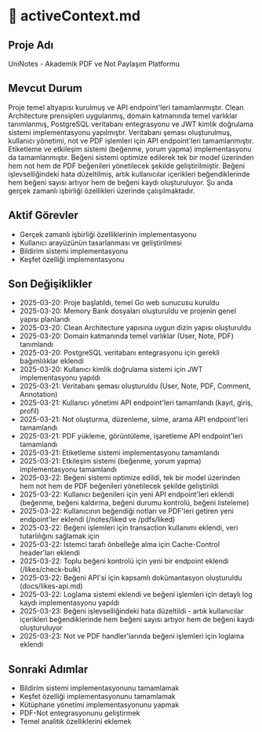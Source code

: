 # 📌 activeContext.md

## Proje Adı  
UniNotes - Akademik PDF ve Not Paylaşım Platformu

## Mevcut Durum  
Proje temel altyapısı kurulmuş ve API endpoint'leri tamamlanmıştır. Clean Architecture prensipleri uygulanmış, domain katmanında temel varlıklar tanımlanmış, PostgreSQL veritabanı entegrasyonu ve JWT kimlik doğrulama sistemi implementasyonu yapılmıştır. Veritabanı şeması oluşturulmuş, kullanıcı yönetimi, not ve PDF işlemleri için API endpoint'leri tamamlanmıştır. Etiketleme ve etkileşim sistemi (beğenme, yorum yapma) implementasyonu da tamamlanmıştır. Beğeni sistemi optimize edilerek tek bir model üzerinden hem not hem de PDF beğenileri yönetilecek şekilde geliştirilmiştir. Beğeni işlevselliğindeki hata düzeltilmiş, artık kullanıcılar içerikleri beğendiklerinde hem beğeni sayısı artıyor hem de beğeni kaydı oluşturuluyor. Şu anda gerçek zamanlı işbirliği özellikleri üzerinde çalışılmaktadır.

## Aktif Görevler  
- Gerçek zamanlı işbirliği özelliklerinin implementasyonu
- Kullanıcı arayüzünün tasarlanması ve geliştirilmesi
- Bildirim sistemi implementasyonu
- Keşfet özelliği implementasyonu

## Son Değişiklikler  
- 2025-03-20: Proje başlatıldı, temel Go web sunucusu kuruldu
- 2025-03-20: Memory Bank dosyaları oluşturuldu ve projenin genel yapısı planlandı
- 2025-03-20: Clean Architecture yapısına uygun dizin yapısı oluşturuldu
- 2025-03-20: Domain katmanında temel varlıklar (User, Note, PDF) tanımlandı
- 2025-03-20: PostgreSQL veritabanı entegrasyonu için gerekli bağımlılıklar eklendi
- 2025-03-20: Kullanıcı kimlik doğrulama sistemi için JWT implementasyonu yapıldı
- 2025-03-21: Veritabanı şeması oluşturuldu (User, Note, PDF, Comment, Annotation)
- 2025-03-21: Kullanıcı yönetimi API endpoint'leri tamamlandı (kayıt, giriş, profil)
- 2025-03-21: Not oluşturma, düzenleme, silme, arama API endpoint'leri tamamlandı
- 2025-03-21: PDF yükleme, görüntüleme, işaretleme API endpoint'leri tamamlandı
- 2025-03-21: Etiketleme sistemi implementasyonu tamamlandı
- 2025-03-21: Etkileşim sistemi (beğenme, yorum yapma) implementasyonu tamamlandı
- 2025-03-22: Beğeni sistemi optimize edildi, tek bir model üzerinden hem not hem de PDF beğenileri yönetilecek şekilde geliştirildi
- 2025-03-22: Kullanıcı beğenileri için yeni API endpoint'leri eklendi (beğenme, beğeni kaldırma, beğeni durumu kontrolü, beğeni listeleme)
- 2025-03-22: Kullanıcının beğendiği notları ve PDF'leri getiren yeni endpoint'ler eklendi (/notes/liked ve /pdfs/liked)
- 2025-03-22: Beğeni işlemleri için transaction kullanımı eklendi, veri tutarlılığını sağlamak için
- 2025-03-22: İstemci tarafı önbelleğe alma için Cache-Control header'ları eklendi
- 2025-03-22: Toplu beğeni kontrolü için yeni bir endpoint eklendi (/likes/check-bulk)
- 2025-03-22: Beğeni API'si için kapsamlı dokümantasyon oluşturuldu (docs/likes-api.md)
- 2025-03-22: Loglama sistemi eklendi ve beğeni işlemleri için detaylı log kaydı implementasyonu yapıldı
- 2025-03-23: Beğeni işlevselliğindeki hata düzeltildi - artık kullanıcılar içerikleri beğendiklerinde hem beğeni sayısı artıyor hem de beğeni kaydı oluşturuluyor
- 2025-03-23: Not ve PDF handler'larında beğeni işlemleri için loglama eklendi

## Sonraki Adımlar  
- Bildirim sistemi implementasyonunu tamamlamak
- Keşfet özelliği implementasyonunu tamamlamak
- Kütüphane yönetimi implementasyonunu yapmak
- PDF-Not entegrasyonunu geliştirmek
- Temel analitik özelliklerini eklemek

